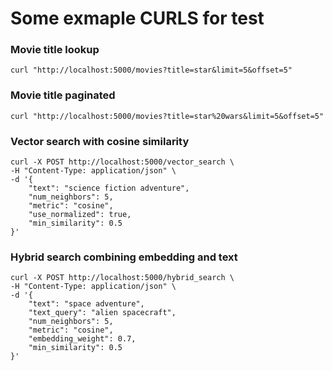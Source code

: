 

# Some exmaple CURLS for test

### Movie title lookup
```
curl "http://localhost:5000/movies?title=star&limit=5&offset=5"
```

### Movie title paginated
```
curl "http://localhost:5000/movies?title=star%20wars&limit=5&offset=5"
```

### Vector search with cosine similarity
```
curl -X POST http://localhost:5000/vector_search \
-H "Content-Type: application/json" \
-d '{
    "text": "science fiction adventure",
    "num_neighbors": 5,
    "metric": "cosine",
    "use_normalized": true,
    "min_similarity": 0.5
}'
```

### Hybrid search combining embedding and text
```
curl -X POST http://localhost:5000/hybrid_search \
-H "Content-Type: application/json" \
-d '{
    "text": "space adventure",
    "text_query": "alien spacecraft",
    "num_neighbors": 5,
    "metric": "cosine",
    "embedding_weight": 0.7,
    "min_similarity": 0.5
}'
```